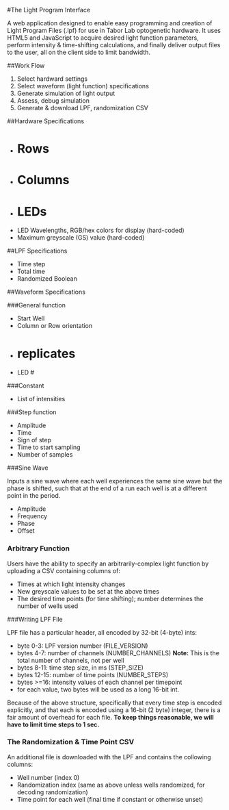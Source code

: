#The Light Program Interface

A web application designed to enable easy programming and creation of Light Program Files (.lpf) for use in Tabor Lab optogenetic hardware.
It uses HTML5 and JavaScript to acquire desired light function parameters, perform intensity & time-shifting calculations, and finally
deliver output files to the user, all on the client side to limit bandwidth.

##Work Flow

1. Select hardward settings
2. Select waveform (light function) specifications
3. Generate simulation of light output
4. Assess, debug simulation
5. Generate & download LPF, randomization CSV

##Hardware Specifications

- # Rows
- # Columns
- # LEDs
- LED Wavelengths, RGB/hex colors for display (hard-coded)
- Maximum greyscale (GS) value (hard-coded)

##LPF Specifications
- Time step
- Total time
- Randomized Boolean

##Waveform Specifications

###General function
- Start Well
- Column or Row orientation
- # replicates
- LED #

###Constant

- List of intensities

###Step function
- Amplitude
- Time
- Sign of step
- Time to start sampling
- Number of samples

###Sine Wave

Inputs a sine wave where each well experiences the same sine wave but the phase is shifted, such that at the end
of a run each well is at a different point in the period.

- Amplitude
- Frequency
- Phase
- Offset

### Arbitrary Function

Users have the ability to specify an arbitrarily-complex light function by uploading a CSV containing columns of:

- Times at which light intensity changes
- New greyscale values to be set at the above times
- The desired time points (for time shifting); number determines the number of wells used
 
###Writing LPF File

LPF file has a particular header, all encoded by 32-bit (4-byte) ints:

* byte 0-3: LPF version number (FILE_VERSION)
* bytes 4-7: number of channels (NUMBER_CHANNELS) **Note:** This is the total number of channels, not per well
* bytes 8-11: time step size, in ms (STEP_SIZE)
* bytes 12-15: number of time points (NUMBER_STEPS)
* bytes >=16: intensity values of each channel per timepoint
* for each value, two bytes will be used as a long 16-bit int.
	
Because of the above structure, specifically that every time step is encoded explicitly, and that each is encoded
using a 16-bit (2 byte) integer, there is a fair amount of overhead for each file.
**To keep things reasonable, we will have to limit time steps to 1 sec.**

### The Randomization & Time Point CSV

An additional file is downloaded with the LPF and contains the collowing columns:

- Well number (index 0)
- Randomization index (same as above unless wells randomized, for decoding randomization)
- Time point for each well (final time if constant or otherwise unset)